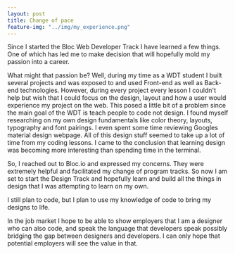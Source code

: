 ```yaml
---
layout: post
title: Change of pace
feature-img: "../img/my_experience.png"
---
```


<p>Since I started the Bloc Web Developer Track I have learned a few things. One of which has led me to make decision that will hopefully mold my passion into a career.</p>

<p>What might that passion be? Well, during my time as a WDT student I built several projects and was exposed to and used Front-end as well as Back-end technologies. However, during every project every lesson I couldn't help but wish that I could focus on the design, layout and how a user would experience my project on the web. This posed a little bit of a problem since the main goal of the WDT is teach people to code not design. I found myself researching on my own design fundamentals like color theory, layouts, typography and font pairings. I even spent some time reviewing Googles material design webpage. All of this design stuff seemed to take up a lot of time from my coding lessons. I came to the conclusion that learning design was becoming more interesting than spending time in the terminal.</p>

<p>So, I reached out to Bloc.io and expressed my concerns. They were extremely helpful and facilitated my change of program tracks. So now I am set to start the Design Track and hopefully learn and build all the things in design that I was attempting to learn on my own.</p>
<p>I still plan to code, but I plan to use my knowledge of code to bring my designs to life.</p>

<p>In the job market I hope to be able to show employers that I am a designer who can also code, and speak the language that developers speak possibly bridging the gap between designers and developers. I can only hope that potential employers will see the value in that.</p>
